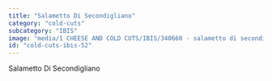 ```yaml
---
title: "Salametto Di Secondigliano"
category: "cold-cuts"
subcategory: "IBIS"
image: "media/1 CHEESE AND COLD CUTS/IBIS/340660 - salametto di secondigliano.jpg"
id: "cold-cuts-ibis-52"
---
```


Salametto Di Secondigliano
